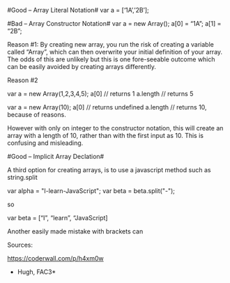 #Good – Array Literal Notation#
var a = [‘1A’,’2B’];

#Bad – Array Constructor Notation#
var a = new Array();
a[0] =  “1A”;
a[1] = “2B”;

Reason #1:
By creating new array, you run the risk of creating a variable called “Array”, which can  then overwrite your initial definition of your array. The odds of this are unlikely but this is one fore-seeable outcome which can be easily avoided by creating arrays differently.


Reason #2

var a = new Array(1,2,3,4,5);
a[0] // returns 1
a.length // returns 5

var a = new Array(10);
a[0] // returns undefined
a.length // returns 10, because of reasons.

However with only on integer to the constructor notation, this will create an array with a length of 10, rather than with the first input as 10. This is confusing and misleading.


#Good – Implicit Array Declation#

A third option for creating arrays, is to use a javascript method such as string.split

var alpha = "I-learn-JavaScript";
var beta = beta.split("-");

so 

var beta = [“I”, “learn”, “JavaScript]



Another easily made mistake with brackets can 


Sources: 

https://coderwall.com/p/h4xm0w


* Hugh, FAC3*